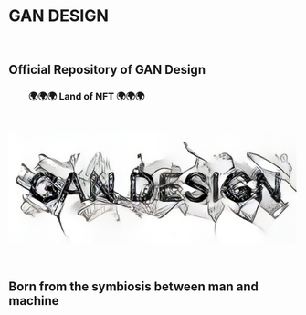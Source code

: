 # GAN DESIGN

</BR>

<h2>Official Repository of GAN Design </BR></h2>
<h3>&nbsp;&nbsp;&nbsp;&nbsp;&nbsp;&nbsp;&nbsp;&nbsp; 🌍🌍🌍 Land of NFT 🌍🌍🌍</h3> 

</BR>

![Alt text](https://raw.githubusercontent.com/JonnyBanana/GAN_Design/main/IMG/LOGO.png)

</BR>

<h2>Born from the symbiosis between man and machine</h2>

